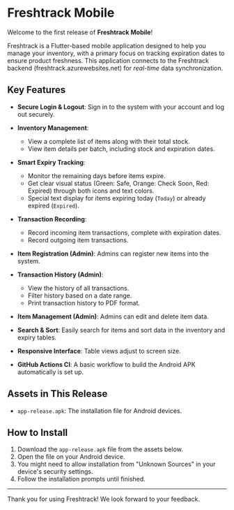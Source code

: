 # Freshtrack Mobile

Welcome to the first release of **Freshtrack Mobile**!

Freshtrack is a Flutter-based mobile application designed to help you manage your inventory, with a primary focus on tracking expiration dates to ensure product freshness. This application connects to the Freshtrack backend (freshtrack.azurewebsites.net) for _real-time_ data synchronization.

## Key Features

- **Secure Login & Logout**: Sign in to the system with your account and log out securely.

- **Inventory Management**:
  - View a complete list of items along with their total stock.
  - View item details per batch, including stock and expiration dates.

- **Smart Expiry Tracking**:
  - Monitor the remaining days before items expire.
  - Get clear visual status (Green: Safe, Orange: Check Soon, Red: Expired) through both icons and text colors.
  - Special text display for items expiring today (`Today`) or already expired (`Expired`).

- **Transaction Recording**:
  - Record incoming item transactions, complete with expiration dates.
  - Record outgoing item transactions.

- **Item Registration (Admin)**: Admins can register new items into the system.

- **Transaction History (Admin)**:
  - View the history of all transactions.
  - Filter history based on a date range.
  - Print transaction history to PDF format.

- **Item Management (Admin)**: Admins can edit and delete item data.

- **Search & Sort**: Easily search for items and sort data in the inventory and expiry tables.

- **Responsive Interface**: Table views adjust to screen size.

- **GitHub Actions CI**: A basic workflow to build the Android APK automatically is set up.

## Assets in This Release

- `app-release.apk`: The installation file for Android devices.

## How to Install

1. Download the `app-release.apk` file from the assets below.
2. Open the file on your Android device.
3. You might need to allow installation from "Unknown Sources" in your device's security settings.
4. Follow the installation prompts until finished.

---

Thank you for using Freshtrack! We look forward to your feedback.
